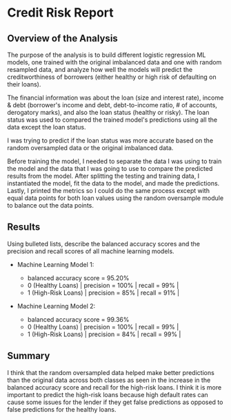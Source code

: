 # Credit Risk Report

## Overview of the Analysis

The purpose of the analysis is to build different logistic regression ML models, one trained with the original imbalanced data and one with random resampled data, and analyze how well the models will predict the creditworthiness of borrowers (either healthy or high risk of defaulting on their loans).

The financial information was about the loan (size and interest rate), income & debt (borrower's income and debt, debt-to-income ratio, # of accounts, derogatory marks), and also the loan status (healthy or risky). The loan status was used to compared the trained model's predictions using all the data except the loan status.

I was trying to predict if the loan status was more accurate based on the random oversampled data or the original imbalanced data.

Before training the model, I needed to separate the data I was using to train the model and the data that I was going to use to compare the predicted results from the model. After splitting the testing and training data, I instantiated the model, fit the data to the model, and made the predictions. Lastly, I printed the metrics so I could do the same process except with equal data points for both loan values using the random oversample module to balance out the data points.

## Results

Using bulleted lists, describe the balanced accuracy scores and the precision and recall scores of all machine learning models.

* Machine Learning Model 1:
    * balanced accuracy score = 95.20%
    * 0 (Healthy Loans)   | precision = 100% | recall = 99% |
    * 1 (High-Risk Loans) | precision = 85% | recall = 91% |

* Machine Learning Model 2:
    * balanced accuracy score = 99.36%
    * 0 (Healthy Loans)   | precision = 100% | recall = 99% |
    * 1 (High-Risk Loans) | precision = 84% | recall = 99% |

## Summary

I think that the random oversampled data helped make better predictions than the original data across both classes as seen in the increase in the balanced accuracy score and recall for the high-risk loans. I think it is more important to predict the high-risk loans because high default rates can cause some issues for the lender if they get false predictions as opposed to false predictions for the healthy loans.
